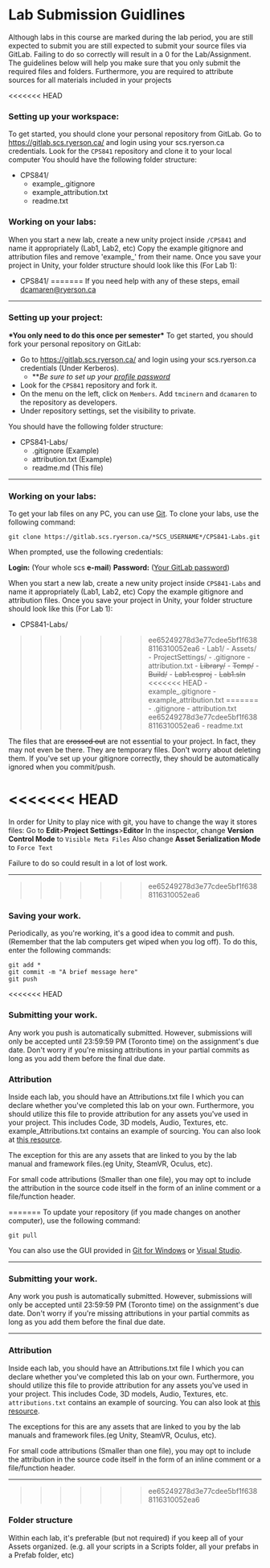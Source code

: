 # Lab Submission Guidlines

Although labs in this course are marked during the lab period, you are still expected to submit you are still expected to submit your source files via GitLab. Failing to do so correctly will result in a 0 for the Lab/Assignment. The guidelines below will help you make sure that you only submit the required files and folders. Furthermore, you are required to attribute sources for all materials included in your projects 

<<<<<<< HEAD
### Setting up your workspace:
To get started, you should clone your personal repository from GitLab.
Go to https://gitlab.scs.ryerson.ca/ and login using your scs.ryerson.ca credentials.
Look for the `CPS841` repository and clone it to your local computer
You should have the following folder structure:
-   CPS841/
    -   example_.gitignore
    -   example_attribution.txt
    -   readme.txt

### Working on your labs:
When you start a new lab, create a new unity project inside `/CPS841` and name it appropriately (Lab1, Lab2, etc) Copy the example gitignore and attribution files and remove 'example_' from their name. Once you save your project in Unity, your folder structure should look like this (For Lab 1):
-   CPS841/
=======
If you need help with any of these steps, email [dcamaren@ryerson.ca](mailto:dcamaren@ryerson.ca)

______________
### Setting up your project:
__\*You only need to do this once per semester\*__
To get started, you should fork your personal repository on GitLab:
-   Go to https://gitlab.scs.ryerson.ca/ and login using your scs.ryerson.ca credentials (Under Kerberos).
    -   ***Be sure to set up your [profile password](https://gitlab.scs.ryerson.ca/profile/password/edit)*
-   Look for the `CPS841` repository and fork it.
-   On the menu on the left, click on `Members`. Add `tmcinern` and `dcamaren` to the repository as developers.
-   Under repository settings, set the visibility to private.

You should have the following folder structure:
-   CPS841-Labs/
    -   .gitignore (Example)
    -   attribution.txt (Example)
    -   readme.md (This file)

________________
### Working on your labs:
To get your lab files on any PC, you can use [Git](https://git-scm.com/download).
To clone your labs, use the following command:

    git clone https://gitlab.scs.ryerson.ca/*SCS_USERNAME*/CPS841-Labs.git

When prompted, use the following credentials:

**Login:** (Your whole scs **e-mail**)
**Password:** ([Your GitLab password](https://gitlab.scs.ryerson.ca/profile/password/edit))

When you start a new lab, create a new unity project inside `CPS841-Labs` and name it appropriately (Lab1, Lab2, etc) Copy the example gitignore and attribution files. Once you save your project in Unity, your folder structure should look like this (For Lab 1):
-   CPS841-Labs/
>>>>>>> ee65249278d3e77cdee5bf1f6388116310052ea6
    -   Lab1/
        -   Assets/
        -   ProjectSettings/
        -   .gitignore
        -   attribution.txt
        -   ~~Library/~~
        -   ~~Temp/~~
        -   ~~Build/~~
        -   ~~Lab1.csproj~~
        -   ~~Lab1.sln~~
<<<<<<< HEAD
    -   example_.gitignore
    -   example_attribution.txt
=======
    -   .gitignore
    -   attribution.txt
>>>>>>> ee65249278d3e77cdee5bf1f6388116310052ea6
    -   readme.txt

The files that are ~~crossed out~~ are not essential to your project. In fact, they may not even be there. They are temporary files. Don't worry about deleting them. If you've set up your gitignore correctly, they should be automatically ignored when you commit/push.

<<<<<<< HEAD
=======
In order for Unity to play nice with git, you have to change the way it stores files:
Go to **Edit**>**Project Settings**>**Editor**
In the inspector, change **Version Control Mode** to `Visible Meta Files`
Also change **Asset Serialization Mode** to `Force Text`

Failure to do so could result in a lot of lost work.
______________
>>>>>>> ee65249278d3e77cdee5bf1f6388116310052ea6
### Saving your work.
Periodically, as you're working, it's a good idea to commit and push. (Remember that the lab computers get wiped when you log off). To do this, enter the following commands:

    git add *
    git commit -m "A brief message here"
    git push

<<<<<<< HEAD
### Submitting your work.
Any work you push is automatically submitted. However, submissions will only be accepted until 23:59:59 PM (Toronto time) on the assignment's due date. Don't worry if you're missing attributions in your partial commits as long as you add them before the final due date.

### Attribution
Inside each lab, you should have an Attributions.txt file I which you can declare whether you've completed this lab on your own. Furthermore, you should utilize this file to provide attribution for any assets you've used in your project. This includes Code, 3D models, Audio, Textures, etc. example_Attributions.txt contains an example of sourcing. You can also look at [this resource](https://wiki.creativecommons.org/wiki/Best_practices_for_attribution).

The exception for this are any assets that are linked to you by the lab manual and framework files.(eg Unity, SteamVR, Oculus, etc).

For small code attributions (Smaller than one file), you may opt to include the attribution in the source code itself in the form of an inline comment or a file/function header.

=======
To update your repository (if you made changes on another computer), use the following command:

    git pull
    
You can also use the GUI provided in [Git for Windows](https://git-for-windows.github.io/) or [Visual Studio](https://www.visualstudio.com/en-us/docs/git/gitquickstart).
________________
### Submitting your work.
Any work you push is automatically submitted. However, submissions will only be accepted until 23:59:59 PM (Toronto time) on the assignment's due date. Don't worry if you're missing attributions in your partial commits as long as you add them before the final due date.
____________
### Attribution
Inside each lab, you should have an Attributions.txt file I which you can declare whether you've completed this lab on your own. Furthermore, you should utilize this file to provide attribution for any assets you've used in your project. This includes Code, 3D models, Audio, Textures, etc. `attributions.txt` contains an example of sourcing. You can also look at [this resource](https://wiki.creativecommons.org/wiki/Best_practices_for_attribution).

The exceptions for this are any assets that are linked to you by the lab manuals and framework files.(eg Unity, SteamVR, Oculus, etc).

For small code attributions (Smaller than one file), you may opt to include the attribution in the source code itself in the form of an inline comment or a file/function header.
_________________
>>>>>>> ee65249278d3e77cdee5bf1f6388116310052ea6
### Folder structure
Within each lab, it's preferable (but not required) if you keep all of your Assets organized. (e.g. all your scripts in a Scripts folder, all your prefabs in a Prefab folder, etc)
